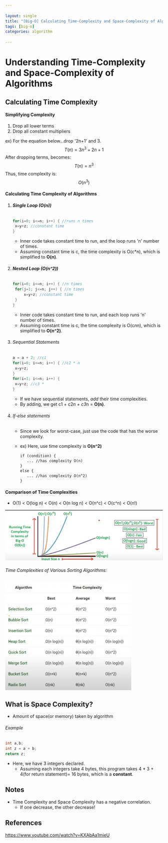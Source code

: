 ```yaml
---

layout: single
title: "[Big-O] Calculating Time-Complexity and Space-Complexity of Algorithms"
tags: [big-o]
categories: algorithm

---
```


# Understanding Time-Complexity and Space-Complexity of Algorithms

## Calculating Time Complexity

#### Simplifying Complexity

1. Drop all lower terms
2. Drop all constant multipliers

ex) For the equation below...drop '2n+1' and 3.
$$
T(n)=3n^3 +2n+1
$$
After dropping terms, becomes:
$$
T(n)=n^3
$$
Thus, time complexity is: 
$$
O(n^3)
$$

#### Calculating Time Complexity of Algorithms

1. ###### **Single Loop (O(n))**

   ```c++
   for(i=0; i<=n; i++) { //runs n times
   	x=y+z; //constant time
   }
   ```

   - Inner code takes constant time to run, and the loop runs 'n' number of times.
   - Assuming constant time is c, the time complexity is O(c*n), which is simplified to **O(n)**.

   

2. ###### **Nested Loop (O(n^2))**

   ```c++
   for(i=0; i<=n; i++) { //n times
   	for(j=1; j<=n; j++) { //n times
   		x=y+z; //constant time
   	}
   }
   ```

   - Inner code takes constant time to run, and each loop runs 'n' number of times.
   - Assuming constant time is c, the time complexity is O(c*n*n), which is simplified to **O(n^2)**.

3. ###### Sequential Statements

   ```c++
   a = a + 2; //c1
   for(i=0; i<=n; i++) { //c2 * n
   	x=y+z; 
   }
   for(i=1; i<=n; i++) { 
   	x=y+z; //c3 * 
   }
   ```

   - If we have sequential statements, *add* their time complexities.
   - By adding, we get c1 + c2*n + c3*n = **O(n)**.

4. ###### If-else statements

   - Since we look for worst-case, just use the code that has the worse complexity.

   - ex)  Here, use time complexity is **O(n^2)**

     ```
     if (condition) {
     	...	//has complexity O(n)
     }
     else {
     	...	//has complexity O(n^2)
     }
     ```



#### Comparison of Time Complexities

- O(1) < O(log n) < O(n) < O(n log n) < O(n^c) < O(c^n) < O(n!)

![image-20211201031447333](/images/2021-12-01-competitive-coding-2/image-20211201031447333.png)

###### Time Complexities of Various Sorting Algorithms:

![image-20211201031655832](/images/2021-12-01-competitive-coding-2/image-20211201031655832.png)



## What is Space Complexity?

- Amount of space(or memory) taken by algorithm

###### Example

```c++
int a,b;
int z = a + b;
return z;
```

- Here, we have 3 integers declared.
  - Assuming each integers take 4 bytes, this program takes 4 * 3 + 4(for return statement)= 16 bytes, which is a **constant**.

## Notes

- Time Complexity and Space Complexity has a negative correlation.
  - If one decrease, the other decrease!

## References

https://www.youtube.com/watch?v=KXAbAa1mieU